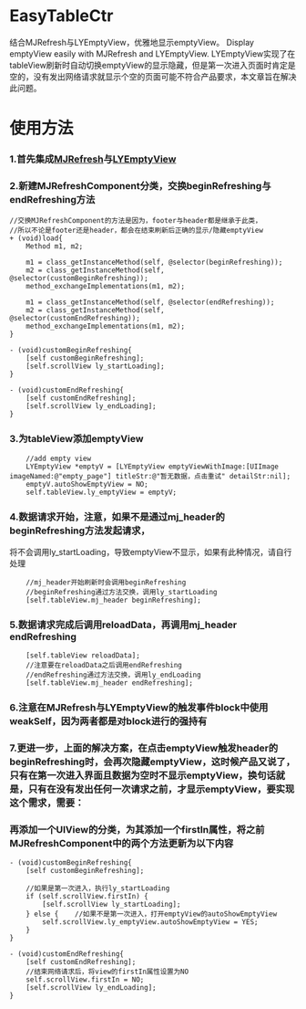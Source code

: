 # EasyTableCtr
结合MJRefresh与LYEmptyView，优雅地显示emptyView。
Display emptyView easily with MJRefresh and LYEmptyView.
LYEmptyView实现了在tableView刷新时自动切换emptyView的显示隐藏，但是第一次进入页面时肯定是空的，没有发出网络请求就显示个空的页面可能不符合产品要求，本文章旨在解决此问题。

# 使用方法
### 1.首先集成[MJRefresh](https://github.com/CoderMJLee/MJRefresh)与[LYEmptyView](https://github.com/dev-liyang/LYEmptyView)
### 2.新建MJRefreshComponent分类，交换beginRefreshing与endRefreshing方法
```
//交换MJRefreshComponent的方法是因为，footer与header都是继承于此类，
//所以不论是footer还是header，都会在结束刷新后正确的显示/隐藏emptyView
+ (void)load{
    Method m1, m2;
    
    m1 = class_getInstanceMethod(self, @selector(beginRefreshing));
    m2 = class_getInstanceMethod(self, @selector(customBeginRefreshing));
    method_exchangeImplementations(m1, m2);
    
    m1 = class_getInstanceMethod(self, @selector(endRefreshing));
    m2 = class_getInstanceMethod(self, @selector(customEndRefreshing));
    method_exchangeImplementations(m1, m2);
}

- (void)customBeginRefreshing{
    [self customBeginRefreshing];
    [self.scrollView ly_startLoading];
}

- (void)customEndRefreshing{
    [self customEndRefreshing];
    [self.scrollView ly_endLoading];
}
```
### 3.为tableView添加emptyView
```
    //add empty view
    LYEmptyView *emptyV = [LYEmptyView emptyViewWithImage:[UIImage imageNamed:@"empty_page"] titleStr:@"暂无数据，点击重试" detailStr:nil];
    emptyV.autoShowEmptyView = NO;
    self.tableView.ly_emptyView = emptyV;
```
### 4.数据请求开始，注意，如果不是通过mj_header的beginRefreshing方法发起请求，
将不会调用ly_startLoading，导致emptyView不显示，如果有此种情况，请自行处理
```
    //mj_header开始刷新时会调用beginRefreshing
    //beginRefreshing通过方法交换，调用ly_startLoading
    [self.tableView.mj_header beginRefreshing];
```
### 5.数据请求完成后调用reloadData，再调用mj_header endRefreshing
```
    [self.tableView reloadData];
    //注意要在reloadData之后调用endRefreshing
    //endRefreshing通过方法交换，调用ly_endLoading
    [self.tableView.mj_header endRefreshing];
```
### 6.注意在MJRefresh与LYEmptyView的触发事件block中使用weakSelf，因为两者都是对block进行的强持有
### 7.更进一步，上面的解决方案，在点击emptyView触发header的beginRefreshing时，会再次隐藏emptyView，这时候产品又说了，只有在第一次进入界面且数据为空时不显示emptyView，换句话就是，只有在没有发出任何一次请求之前，才显示emptyView，要实现这个需求，需要：
### 再添加一个UIView的分类，为其添加一个firstIn属性，将之前MJRefreshComponent中的两个方法更新为以下内容
```
- (void)customBeginRefreshing{
    [self customBeginRefreshing];
    
    //如果是第一次进入，执行ly_startLoading
    if (self.scrollView.firstIn) {
        [self.scrollView ly_startLoading];
    } else {    //如果不是第一次进入，打开emptyView的autoShowEmptyView
        self.scrollView.ly_emptyView.autoShowEmptyView = YES;
    }
}

- (void)customEndRefreshing{
    [self customEndRefreshing];
    //结束网络请求后，将view的firstIn属性设置为NO
    self.scrollView.firstIn = NO;
    [self.scrollView ly_endLoading];
}
```
    
    
    
